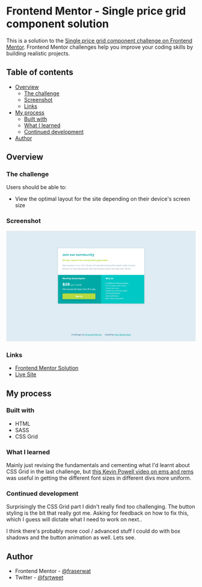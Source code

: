 # Frontend Mentor - Single price grid component solution

This is a solution to the [Single price grid component challenge on Frontend Mentor](https://www.frontendmentor.io/challenges/single-price-grid-component-5ce41129d0ff452fec5abbbc). Frontend Mentor challenges help you improve your coding skills by building realistic projects.

## Table of contents

- [Overview](#overview)
  - [The challenge](#the-challenge)
  - [Screenshot](#screenshot)
  - [Links](#links)
- [My process](#my-process)
  - [Built with](#built-with)
  - [What I learned](#what-i-learned)
  - [Continued development](#continued-development)
- [Author](#author)

## Overview

### The challenge

Users should be able to:

- View the optimal layout for the site depending on their device's screen size

### Screenshot

![](./images/screencap.png)

### Links

- [Frontend Mentor Solution](https://www.frontendmentor.io/solutions/sass-based-css-grid-for-y-3DHkk7y)
- [Live Site](https://single-price-grid-component-theta-one.vercel.app/)

## My process

### Built with

- HTML
- SASS
- CSS Grid

### What I learned

Mainly just revising the fundamentals and cementing what I'd learnt about CSS Grid in the last challenge, but [this Kevin Powell video on ems and rems](https://www.youtube.com/watch?v=_-aDOAMmDHI) was useful in getting the different font sizes in different divs more uniform.

### Continued development

Surprisingly the CSS Grid part I didn't really find too challenging. The button styling is the bit that really got me. Asking for feedback on how to fix this, which I guess will dictate what I need to work on next..

I think there's probably more cool / advanced stuff I could do with box shadows and the button animation as well. Lets see.

## Author

- Frontend Mentor - [@fraserwat](https://www.frontendmentor.io/profile/fraserwat)
- Twitter - [@fsrtweet](https://www.twitter.com/fsrtweet)
